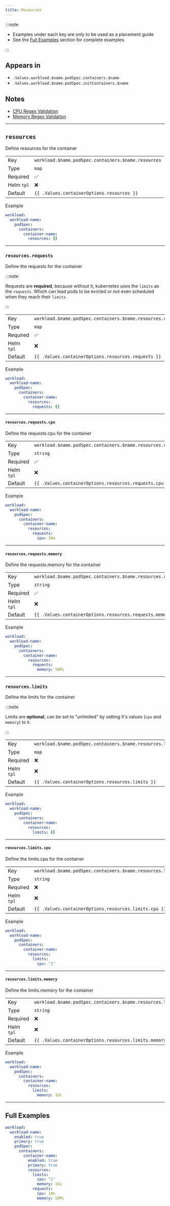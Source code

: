 ```yaml
---
title: Resources
---
```


:::note

- Examples under each key are only to be used as a placement guide
- See the [Full Examples](#full-examples) section for complete examples.

:::

## Appears in

- `.Values.workload.$name.podSpec.containers.$name`
- `.Values.workload.$name.podSpec.initContainers.$name`

## Notes

- [CPU Regex Validation](https://regex101.com/r/D4HouI/1)
- [Memory Regex Validation](https://regex101.com/r/4X3Z9V/1)

---

## `resources`

Define resources for the container

|            |                                                     |
| ---------- | --------------------------------------------------- |
| Key        | `workload.$name.podSpec.containers.$name.resources` |
| Type       | `map`                                               |
| Required   | ✅                                                  |
| Helm `tpl` | ❌                                                  |
| Default    | `{{ .Values.containerOptions.resources }}`          |

Example

```yaml
workload:
  workload-name:
    podSpec:
      containers:
        container-name:
          resources: {}
```

---

### `resources.requests`

Define the requests for the container

:::note

Requests are **required**, because without it, kubernetes uses the `limits` as the `requests`.
Which can lead pods to be evicted or not even scheduled when they reach their `limits`.

:::

|            |                                                              |
| ---------- | ------------------------------------------------------------ |
| Key        | `workload.$name.podSpec.containers.$name.resources.requests` |
| Type       | `map`                                                        |
| Required   | ✅                                                           |
| Helm `tpl` | ❌                                                           |
| Default    | `{{ .Values.containerOptions.resources.requests }}`          |

Example

```yaml
workload:
  workload-name:
    podSpec:
      containers:
        container-name:
          resources:
            requests: {}
```

---

#### `resources.requests.cpu`

Define the requests.cpu for the container

|            |                                                                  |
| ---------- | ---------------------------------------------------------------- |
| Key        | `workload.$name.podSpec.containers.$name.resources.requests.cpu` |
| Type       | `string`                                                         |
| Required   | ✅                                                               |
| Helm `tpl` | ❌                                                               |
| Default    | `{{ .Values.containerOptions.resources.requests.cpu }}`          |

Example

```yaml
workload:
  workload-name:
    podSpec:
      containers:
        container-name:
          resources:
            requests:
              cpu: 10m
```

---

#### `resources.requests.memory`

Define the requests.memory for the container

|            |                                                                     |
| ---------- | ------------------------------------------------------------------- |
| Key        | `workload.$name.podSpec.containers.$name.resources.requests.memory` |
| Type       | `string`                                                            |
| Required   | ✅                                                                  |
| Helm `tpl` | ❌                                                                  |
| Default    | `{{ .Values.containerOptions.resources.requests.memory }}`          |

Example

```yaml
workload:
  workload-name:
    podSpec:
      containers:
        container-name:
          resources:
            requests:
              memory: 50Mi
```

---

### `resources.limits`

Define the limits for the container

:::note

Limits are **optional**, can be set to "unlimited" by setting it's values (`cpu` and `memory`) to `0`.

:::

|            |                                                            |
| ---------- | ---------------------------------------------------------- |
| Key        | `workload.$name.podSpec.containers.$name.resources.limits` |
| Type       | `map`                                                      |
| Required   | ❌                                                         |
| Helm `tpl` | ❌                                                         |
| Default    | `{{ .Values.containerOptions.resources.limits }}`          |

Example

```yaml
workload:
  workload-name:
    podSpec:
      containers:
        container-name:
          resources:
            limits: {}
```

---

#### `resources.limits.cpu`

Define the limits.cpu for the container

|            |                                                                |
| ---------- | -------------------------------------------------------------- |
| Key        | `workload.$name.podSpec.containers.$name.resources.limits.cpu` |
| Type       | `string`                                                       |
| Required   | ❌                                                             |
| Helm `tpl` | ❌                                                             |
| Default    | `{{ .Values.containerOptions.resources.limits.cpu }}`          |

Example

```yaml
workload:
  workload-name:
    podSpec:
      containers:
        container-name:
          resources:
            limits:
              cpu: "1"
```

---

#### `resources.limits.memory`

Define the limits.memory for the container

|            |                                                                   |
| ---------- | ----------------------------------------------------------------- |
| Key        | `workload.$name.podSpec.containers.$name.resources.limits.memory` |
| Type       | `string`                                                          |
| Required   | ❌                                                                |
| Helm `tpl` | ❌                                                                |
| Default    | `{{ .Values.containerOptions.resources.limits.memory }}`          |

Example

```yaml
workload:
  workload-name:
    podSpec:
      containers:
        container-name:
          resources:
            limits:
              memory: 1Gi
```

---

## Full Examples

```yaml
workload:
  workload-name:
    enabled: true
    primary: true
    podSpec:
      containers:
        container-name:
          enabled: true
          primary: true
          resources:
            limits:
              cpu: "1"
              memory: 1Gi
            requests:
              cpu: 10m
              memory: 50Mi
```
